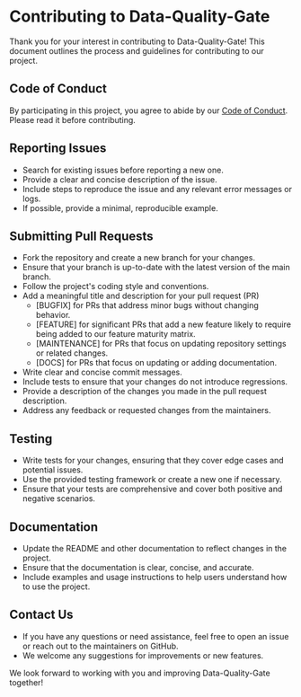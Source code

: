 # Contributing to Data-Quality-Gate

Thank you for your interest in contributing to Data-Quality-Gate! This document outlines the process and guidelines for contributing to our project.

## Code of Conduct

By participating in this project, you agree to abide by our [Code of Conduct](https://github.com/provectus/data-quality-gate/blob/main/CODE_OF_CONDUCT.md). Please read it before contributing.

## Reporting Issues

- Search for existing issues before reporting a new one.
- Provide a clear and concise description of the issue.
- Include steps to reproduce the issue and any relevant error messages or logs.
- If possible, provide a minimal, reproducible example.

## Submitting Pull Requests

- Fork the repository and create a new branch for your changes.
- Ensure that your branch is up-to-date with the latest version of the main branch.
- Follow the project's coding style and conventions.
- Add a meaningful title and description for your pull request (PR)
  - [BUGFIX] for PRs that address minor bugs without changing behavior.
  - [FEATURE] for significant PRs that add a new feature likely to require being added to our feature maturity matrix.
  - [MAINTENANCE] for PRs that focus on updating repository settings or related changes.
  - [DOCS] for PRs that focus on updating or adding documentation.
- Write clear and concise commit messages.
- Include tests to ensure that your changes do not introduce regressions.
- Provide a description of the changes you made in the pull request description.
- Address any feedback or requested changes from the maintainers.

## Testing

- Write tests for your changes, ensuring that they cover edge cases and potential issues.
- Use the provided testing framework or create a new one if necessary.
- Ensure that your tests are comprehensive and cover both positive and negative scenarios.

## Documentation

- Update the README and other documentation to reflect changes in the project.
- Ensure that the documentation is clear, concise, and accurate.
- Include examples and usage instructions to help users understand how to use the project.


## Contact Us

- If you have any questions or need assistance, feel free to open an issue or reach out to the maintainers on GitHub.
- We welcome any suggestions for improvements or new features.

We look forward to working with you and improving Data-Quality-Gate together! 